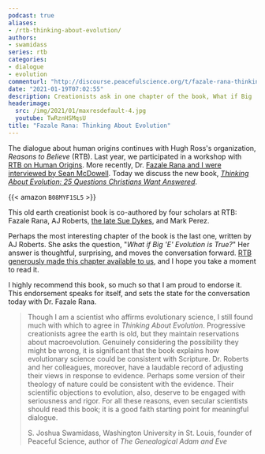 ```yaml
---
podcast: true
aliases:
- /rtb-thinking-about-evolution/
authors:
- swamidass
series: rtb
categories:
- dialogue
- evolution
commenturl: "http://discourse.peacefulscience.org/t/fazale-rana-thinking-about-evolution/13048"
date: "2021-01-19T07:02:55"
description: Creationists ask in one chapter of the book, What if Big 'E' Evolution is True? The answer moves the conversation forward.
headerimage:
  src: /img/2021/01/maxresdefault-4.jpg
  youtube: TwRznHSMqsU
title: "Fazale Rana: Thinking About Evolution"
---
```


The dialogue about human origins continues with Hugh Ross's organization, *Reasons to Believe* (RTB). Last year, we participated in a workshop with [RTB on Human Origins](https://peacefulscience.org/human-origins-rtb-workshop/). More recently, Dr. [Fazale Rana and I were interviewed by Sean McDowell](https://discourse.peacefulscience.org/t/mcdowell-rana-and-swamidass-livestreamed-on-sunday/10289). Today we discuss the new book, *[Thinking About Evolution: 25 Questions Christians Want Answered](https://www.amazon.com/Thinking-about-Evolution-Questions-Christians-ebook/dp/B08MYF1SL5/?tag=swamidass-20)*.

{{< amazon `B08MYF1SL5` >}}

This old earth creationist book is co-authored by four scholars at RTB: Fazale Rana, AJ Roberts, [the late Sue Dykes](https://reasons.org/about/sue-dykes), and Mark Perez.

Perhaps the most interesting chapter of the book is the last one, written by AJ Roberts. She asks the question, "*What if Big 'E' Evolution is True?*" Her answer is thoughtful, surprising, and moves the conversation forward. [RTB generously made this chapter available to us](https://www.patreon.com/posts/46389196), and I hope you take a moment to read it.

I highly recommend this book, so much so that I am proud to endorse it. This endorsement speaks for itself, and sets the state for the conversation today with Dr. Fazale Rana.

> Though I am a scientist who affirms evolutionary science, I still found much with which to agree in *Thinking About Evolution*. Progressive creationists agree the earth is old, but they maintain reservations about macroevolution. Genuinely considering the possibility they might be wrong, it is significant that the book explains how evolutionary science could be consistent with Scripture. Dr. Roberts and her colleagues, moreover, have a laudable record of adjusting their views in response to evidence. Perhaps some version of their theology of nature could be consistent with the evidence. Their scientific objections to evolution, also, deserve to be engaged with seriousness and rigor. For all these reasons, even secular scientists should read this book; it is a good faith starting point for meaningful dialogue.
>
> S. Joshua Swamidass, Washington University in St. Louis, founder of Peaceful Science, author of *The Genealogical Adam and Eve*

